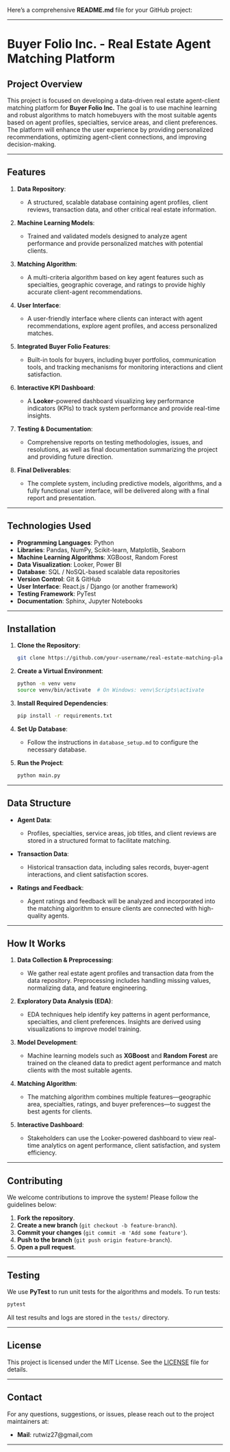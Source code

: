 Here’s a comprehensive **README.md** file for your GitHub project:

---

# **Buyer Folio Inc. - Real Estate Agent Matching Platform**

## **Project Overview**

This project is focused on developing a data-driven real estate agent-client matching platform for **Buyer Folio Inc.** The goal is to use machine learning and robust algorithms to match homebuyers with the most suitable agents based on agent profiles, specialties, service areas, and client preferences. The platform will enhance the user experience by providing personalized recommendations, optimizing agent-client connections, and improving decision-making.

---

## **Features**

1. **Data Repository**:
   - A structured, scalable database containing agent profiles, client reviews, transaction data, and other critical real estate information.

2. **Machine Learning Models**:
   - Trained and validated models designed to analyze agent performance and provide personalized matches with potential clients.
   
3. **Matching Algorithm**:
   - A multi-criteria algorithm based on key agent features such as specialties, geographic coverage, and ratings to provide highly accurate client-agent recommendations.

4. **User Interface**:
   - A user-friendly interface where clients can interact with agent recommendations, explore agent profiles, and access personalized matches.
   
5. **Integrated Buyer Folio Features**:
   - Built-in tools for buyers, including buyer portfolios, communication tools, and tracking mechanisms for monitoring interactions and client satisfaction.

6. **Interactive KPI Dashboard**:
   - A **Looker**-powered dashboard visualizing key performance indicators (KPIs) to track system performance and provide real-time insights.

7. **Testing & Documentation**:
   - Comprehensive reports on testing methodologies, issues, and resolutions, as well as final documentation summarizing the project and providing future direction.

8. **Final Deliverables**:
   - The complete system, including predictive models, algorithms, and a fully functional user interface, will be delivered along with a final report and presentation.

---

## **Technologies Used**

- **Programming Languages**: Python
- **Libraries**: Pandas, NumPy, Scikit-learn, Matplotlib, Seaborn
- **Machine Learning Algorithms**: XGBoost, Random Forest
- **Data Visualization**: Looker, Power BI
- **Database**: SQL / NoSQL-based scalable data repositories
- **Version Control**: Git & GitHub
- **User Interface**: React.js / Django (or another framework)
- **Testing Framework**: PyTest
- **Documentation**: Sphinx, Jupyter Notebooks

---

## **Installation**

1. **Clone the Repository**:
   ```bash
   git clone https://github.com/your-username/real-estate-matching-platform.git
   ```
   
2. **Create a Virtual Environment**:
   ```bash
   python -m venv venv
   source venv/bin/activate  # On Windows: venv\Scripts\activate
   ```

3. **Install Required Dependencies**:
   ```bash
   pip install -r requirements.txt
   ```

4. **Set Up Database**:
   - Follow the instructions in `database_setup.md` to configure the necessary database.
   
5. **Run the Project**:
   ```bash
   python main.py
   ```

---

## **Data Structure**

- **Agent Data**:
   - Profiles, specialties, service areas, job titles, and client reviews are stored in a structured format to facilitate matching.
   
- **Transaction Data**:
   - Historical transaction data, including sales records, buyer-agent interactions, and client satisfaction scores.
   
- **Ratings and Feedback**:
   - Agent ratings and feedback will be analyzed and incorporated into the matching algorithm to ensure clients are connected with high-quality agents.

---

## **How It Works**

1. **Data Collection & Preprocessing**:
   - We gather real estate agent profiles and transaction data from the data repository. Preprocessing includes handling missing values, normalizing data, and feature engineering.

2. **Exploratory Data Analysis (EDA)**:
   - EDA techniques help identify key patterns in agent performance, specialties, and client preferences. Insights are derived using visualizations to improve model training.

3. **Model Development**:
   - Machine learning models such as **XGBoost** and **Random Forest** are trained on the cleaned data to predict agent performance and match clients with the most suitable agents.

4. **Matching Algorithm**:
   - The matching algorithm combines multiple features—geographic area, specialties, ratings, and buyer preferences—to suggest the best agents for clients.

5. **Interactive Dashboard**:
   - Stakeholders can use the Looker-powered dashboard to view real-time analytics on agent performance, client satisfaction, and system efficiency.

---

## **Contributing**

We welcome contributions to improve the system! Please follow the guidelines below:

1. **Fork the repository**.
2. **Create a new branch** (`git checkout -b feature-branch`).
3. **Commit your changes** (`git commit -m 'Add some feature'`).
4. **Push to the branch** (`git push origin feature-branch`).
5. **Open a pull request**.

---

## **Testing**

We use **PyTest** to run unit tests for the algorithms and models. To run tests:

```bash
pytest
```

All test results and logs are stored in the `tests/` directory.

---

## **License**

This project is licensed under the MIT License. See the [LICENSE](LICENSE) file for details.

---

## **Contact**

For any questions, suggestions, or issues, please reach out to the project maintainers at:

- **Mail**: rutwiz27@gmail,com

---
